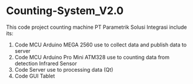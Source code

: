 # Counting-System_V2.0
This code project counting machine PT Parametrik Solusi Integrasi include its:
1. Code MCU Arduino MEGA 2560 use to collect data and publish data to server
2. Code MCU Arduino Pro Mini ATM328 use to counting data from detection Infrared Sensor
3. Code Server use to processing data (Qt)
4. Code GUI Tablet 
